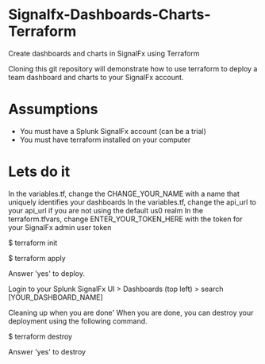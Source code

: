 # Signalfx-Dashboards-Charts-Terraform
Create dashboards and charts in SignalFx using Terraform

Cloning this git repository will demonstrate how to use terraform to deploy a team dashboard and charts to your SignalFx account.

# Assumptions
* You must have a Splunk SignalFx account (can be a trial)
* You must have terraform installed on your computer

# Lets do it

In the variables.tf, change the CHANGE_YOUR_NAME with a name that uniquely identifies your dashboards
In the variables.tf, change the api_url to your api_url if you are not using the default us0 realm
In the terraform.tfvars, change ENTER_YOUR_TOKEN_HERE with the token for your SignalFx admin user token

$ terraform init

$ terraform apply

Answer 'yes' to deploy.

Login to your Splunk SignalFx UI > Dashboards (top left) > search [YOUR_DASHBOARD_NAME]

Cleaning up when you are done'
When you are done, you can destroy your deployment using the following command.

$ terraform destroy

Answer 'yes' to destroy
